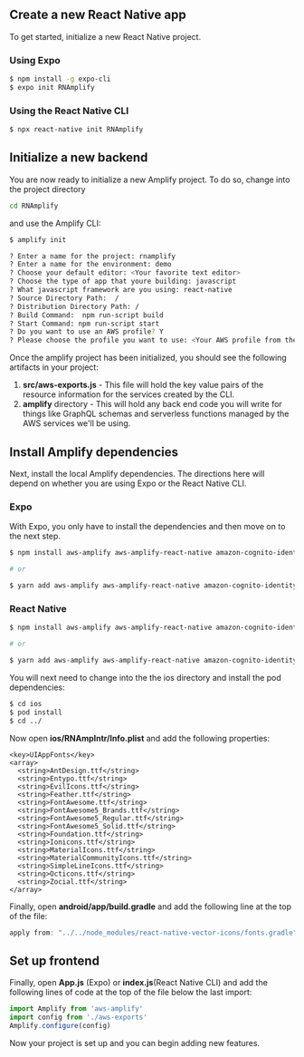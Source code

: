 ##  Create a new React Native app

To get started, initialize a new React Native project.

 ###  Using Expo
```sh
$ npm install -g expo-cli  
$ expo init RNAmplify
```

###  Using the React Native CLI

```sh
$ npx react-native init RNAmplify
```

## Initialize a new backend

You are now ready to initialize a new Amplify project. To do so, change into the project directory

```sh
cd RNAmplify
```

and use the Amplify CLI:

```sh
$ amplify init

? Enter a name for the project: rnamplify
? Enter a name for the environment: demo
? Choose your default editor: <Your favorite text editor>
? Choose the type of app that youre building: javascript
? What javascript framework are you using: react-native
? Source Directory Path:  /
? Distribution Directory Path: /
? Build Command:  npm run-script build
? Start Command: npm run-script start
? Do you want to use an AWS profile? Y
? Please choose the profile you want to use: <Your AWS profile from the configuration step>
```

Once the amplify project has been initialized, you should see the following artifacts in your project:

1. __src/aws-exports.js__ - This file will hold the key value pairs of the resource information for the services created by the CLI.
2. __amplify__ directory - This will hold any back end code you will write for things like GraphQL schemas and serverless functions managed by the AWS services we'll be using.

## Install Amplify dependencies

Next, install the local Amplify dependencies. The directions here will depend on whether you are using Expo or the React Native CLI.

### Expo

With Expo, you only have to install the dependencies and then move on to the next step.

```sh
$ npm install aws-amplify aws-amplify-react-native amazon-cognito-identity-js react-native-vector-icons

# or

$ yarn add aws-amplify aws-amplify-react-native amazon-cognito-identity-js react-native-vector-icons
```

### React Native

```sh
$ npm install aws-amplify aws-amplify-react-native amazon-cognito-identity-js react-native-vector-icons

# or

$ yarn add aws-amplify aws-amplify-react-native amazon-cognito-identity-js react-native-vector-icons
```

You will next need to change into the the ios directory and install the pod dependencies:

```sh
$ cd ios
$ pod install
$ cd ../
```

Now open __ios/RNAmpIntr/Info.plist__ and add the following properties:

```
<key>UIAppFonts</key>
<array>
  <string>AntDesign.ttf</string>
  <string>Entypo.ttf</string>
  <string>EvilIcons.ttf</string>
  <string>Feather.ttf</string>
  <string>FontAwesome.ttf</string>
  <string>FontAwesome5_Brands.ttf</string>
  <string>FontAwesome5_Regular.ttf</string>
  <string>FontAwesome5_Solid.ttf</string>
  <string>Foundation.ttf</string>
  <string>Ionicons.ttf</string>
  <string>MaterialIcons.ttf</string>
  <string>MaterialCommunityIcons.ttf</string>
  <string>SimpleLineIcons.ttf</string>
  <string>Octicons.ttf</string>
  <string>Zocial.ttf</string>
</array>
```

Finally, open __android/app/build.gradle__ and add the following line at the top of the file:

```groovy
apply from: "../../node_modules/react-native-vector-icons/fonts.gradle"
```

## Set up frontend

Finally, open __App.js__ (Expo) or __index.js__(React Native CLI) and add the following lines of code at the top of the file below the last import:

```javascript
import Amplify from 'aws-amplify'
import config from './aws-exports'
Amplify.configure(config)
```

Now your project is set up and you can begin adding new features.